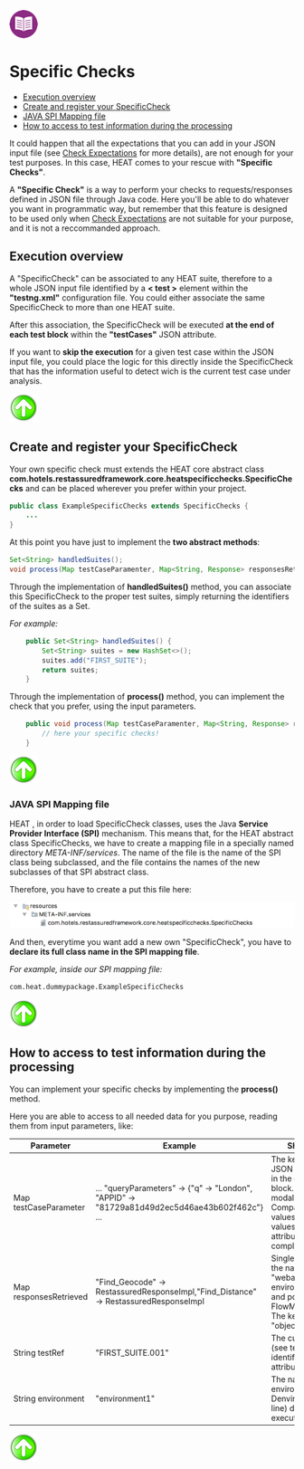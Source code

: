 [![Back to Table Of Contents][leftArrow]](../readme.md)

<a name="specific_checks"></a>
# Specific Checks

  * [Execution overview](#executionOverview)
  * [Create and register your SpecificCheck](#createAndRegister)
  * [JAVA SPI Mapping file](#javaSPI)
  * [How to access to test information during the processing](#testInfo)
 
It could happen that all the expectations that you can add in your JSON input file (see [Check Expectations](readme_expectations.md) for more details), are not enough for your test purposes.
In this case, HEAT comes to your rescue with **"Specific Checks"**.
 
A **"Specific Check"** is a way to perform your checks to requests/responses defined in JSON file through Java code.
Here you'll be able to do whatever you want in programmatic way, but remember that this feature is designed to be used only when [Check Expectations](readme_expectations.md) are not suitable for your purpose, and it is not a reccommanded approach.
 

<a name="executionOverview"></a>
## Execution overview

A "SpecificCheck" can be associated to any HEAT suite, therefore to a whole JSON input file identified by a **< test >** element within the **"testng.xml"** configuration file. You could either associate the same SpecificCheck to more than one HEAT suite.

After this association, the SpecificCheck will be executed **at the end of each test block** within the **"testCases"** JSON attribute.

If you want to **skip the execution** for a given test case within the JSON input file, you could place the logic for this directly inside the SpecificCheck that has the information useful to detect wich is the current test case under analysis.

[![Back to the Top Of Page][upArrow]](#specific_checks)

<a name="createAndRegister"></a>
## Create and register your SpecificCheck

Your own specific check must extends the HEAT core abstract class **com.hotels.restassuredframework.core.heatspecificchecks.SpecificChecks** and can be placed wherever you prefer within your project.

```java
public class ExampleSpecificChecks extends SpecificChecks {
    ...
}
```

At this point you have just to implement the **two abstract methods**:

```java
Set<String> handledSuites();
void process(Map testCaseParamenter, Map<String, Response> responsesRetrieved, String testRef, String environment);
```
Through the implementation of **handledSuites()** method, you can associate this SpecificCheck to the proper test suites, simply returning the identifiers of the suites as a Set.

*For example:*

```java
    public Set<String> handledSuites() {
        Set<String> suites = new HashSet<>();
        suites.add("FIRST_SUITE");
        return suites;
    }
```

Through the implementation of **process()** method, you can implement the check that you prefer, using the input parameters.

```java
    public void process(Map testCaseParamenter, Map<String, Response> responsesRetrieved, String testRef, String environment) {
        // here your specific checks!
    }
```

[![Back to the Top Of Page][upArrow]](#specific_checks)

<a name="javaSPI"></a>
### JAVA SPI Mapping file

HEAT , in order to load SpecificCheck classes, uses the Java **Service Provider Interface (SPI)** mechanism.
This means that, for the HEAT abstract class SpecificChecks, we have to create a mapping file in a specially named directory *META-INF/services*.
The name of the file is the name of the SPI class being subclassed, and the file contains the names of the new subclasses of that SPI abstract class.

Therefore, you have to create a put this file here:

![SPI_location](img/javaSPI_file_location.png)


And then, everytime you want add a new own "SpecificCheck", you have to **declare its full class name in the SPI mapping file**.

*For example, inside our SPI mapping file:*

```bash
com.heat.dummypackage.ExampleSpecificChecks
```

[![Back to the Top Of Page][upArrow]](#specific_checks)

<a name="testInfo"></a>
## How to access to test information during the processing

You can implement your specific checks by implementing the **process()** method.

Here you are able to access to all needed data for you purpose, reading them from input parameters, like: 

| Parameter              | Example                                                                                       | Short description                                                                                                                                                                                                           |
|------------------------|-----------------------------------------------------------------------------------------------|-----------------------------------------------------------------------------------------------------------------------------------------------------------------------------------------------------------------------------|
| Map testCaseParameter  | ... "queryParameters" -> {"q" -> "London", "APPID" -> "81729a81d49d2ec5d46ae43b602f462c"} ... | The keys are the names of JSON attributes contained in the current "testCases" block. Basing on test modality (Single, Compare, Flow) the values could be primitive values or another attribute-value Map for complex types. |
| Map responsesRetrieved | "Find_Geocode" -> RestassuredResponseImpl,"Find_Distance" -> RestassuredResponseImpl          | SingleMode: The key is the name of "webappUnderTest" (see environments.properties and pom.xml); FlowMode/CompareMode: The keys are the names of "objectName";                                                               |
| String testRef         | "FIRST_SUITE.001"                                                                             | The current suite name (see testng.xml) and test identifier ("testId" attribute)                                                                                                                                            |
| String environment     | "environment1"                                                                                | The name of the environment chosen (-Denvironment command line) during this test execution                                                                                                                                  |

[![Back to the Top Of Page][upArrow]](#specific_checks)

[upArrow]: img/UpArrow.png
[leftArrow]: img/LeftArrow.png













